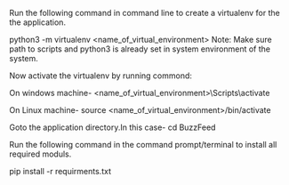 Run the following command in command line to create a virtualenv for the the application.

python3 -m virtualenv <name_of_virtual_environment>
Note: Make sure path to scripts and python3 is already set in system environment of the system.

Now activate the virtualenv by running commond:

On windows machine-
<name_of_virtual_environment>\Scripts\activate

On Linux machine-
source <name_of_virtual_environment>/bin/activate

Goto the application directory.In this case-
cd BuzzFeed

Run the following command in the command prompt/terminal to install all required moduls.

pip install -r requirments.txt

